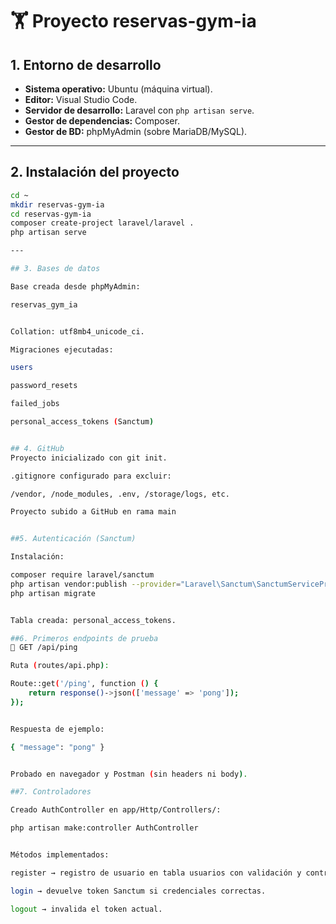 # 🏋️ Proyecto reservas-gym-ia

## 1. Entorno de desarrollo
- **Sistema operativo:** Ubuntu (máquina virtual).  
- **Editor:** Visual Studio Code.  
- **Servidor de desarrollo:** Laravel con `php artisan serve`.  
- **Gestor de dependencias:** Composer.  
- **Gestor de BD:** phpMyAdmin (sobre MariaDB/MySQL).  

---

## 2. Instalación del proyecto
```bash
cd ~
mkdir reservas-gym-ia
cd reservas-gym-ia
composer create-project laravel/laravel .
php artisan serve

---

## 3. Bases de datos

Base creada desde phpMyAdmin:

reservas_gym_ia


Collation: utf8mb4_unicode_ci.

Migraciones ejecutadas:

users

password_resets

failed_jobs

personal_access_tokens (Sanctum)


## 4. GitHub
Proyecto inicializado con git init.

.gitignore configurado para excluir:

/vendor, /node_modules, .env, /storage/logs, etc.

Proyecto subido a GitHub en rama main


##5. Autenticación (Sanctum)

Instalación:

composer require laravel/sanctum
php artisan vendor:publish --provider="Laravel\Sanctum\SanctumServiceProvider"
php artisan migrate


Tabla creada: personal_access_tokens.

##6. Primeros endpoints de prueba
🔹 GET /api/ping

Ruta (routes/api.php):

Route::get('/ping', function () {
    return response()->json(['message' => 'pong']);
});


Respuesta de ejemplo:

{ "message": "pong" }


Probado en navegador y Postman (sin headers ni body).

##7. Controladores

Creado AuthController en app/Http/Controllers/:

php artisan make:controller AuthController


Métodos implementados:

register → registro de usuario en tabla usuarios con validación y contraseña cifrada.

login → devuelve token Sanctum si credenciales correctas.

logout → invalida el token actual.


